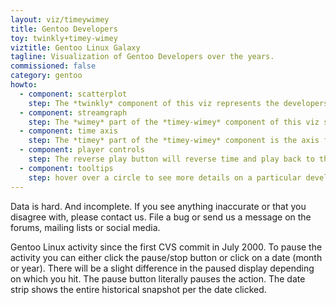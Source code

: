 ```yaml
---
layout: viz/timeywimey
title: Gentoo Developers
toy: twinkly+timey-wimey
viztitle: Gentoo Linux Galaxy
tagline: Visualization of Gentoo Developers over the years.
commissioned: false
category: gentoo
howto:
  - component: scatterplot
    step: The *twinkly* component of this viz represents the developers.  The faded versions of each color indicate that the developer is inactive in a given month.
  - component: streamgraph
    step: The *wimey* part of the *timey-wimey* component of this viz shows the total headcount.
  - component: time axis
    step: The *timey* part of the *timey-wimey* component is the axis for the streamgaph, and indicates the current time in the scatterplot.  Jump to any time by clicking along the streamgraph.
  - component: player controls
    step: The reverse play button will reverse time and play back to the &quot;big bang&quot; event at the beginning.
  - component: tooltips
    step: hover over a circle to see more details on a particular developer.
---
```

Data is hard. And incomplete. If you see anything inaccurate or that you disagree with, please contact us. File a bug or send us a message on the forums, mailing lists or social media.

Gentoo Linux activity since the first CVS commit in July 2000. To pause the activity you can either click the pause/stop button or click on a date (month or year). There will be a slight difference in the paused display depending on which you hit. The pause button literally pauses the action. The date strip shows the entire historical snapshot per the date clicked.
